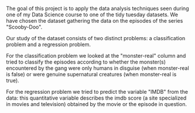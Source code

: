 The goal of this project is to apply the data analysis techniques seen during one of my Data Science course to one of the tidy tuesday datasets. We have chosen the dataset gathering the data on the episodes of the series "Scooby-Doo".

Our study of the dataset consists of two distinct problems: a classification problem and a regression problem. 

For the classification problem we looked at the "monster-real" column and tried to classify the episodes according to whether the monster(s) encountered by the gang were only humans in disguise (when monster-real is false) or were genuine supernatural creatures (when monster-real is true). 

For the regression problem we tried to predict the variable "IMDB" from the data: this quantitative variable describes the imdb score (a site specialized in movies and television) obtained by the movie
or the episode in question.
